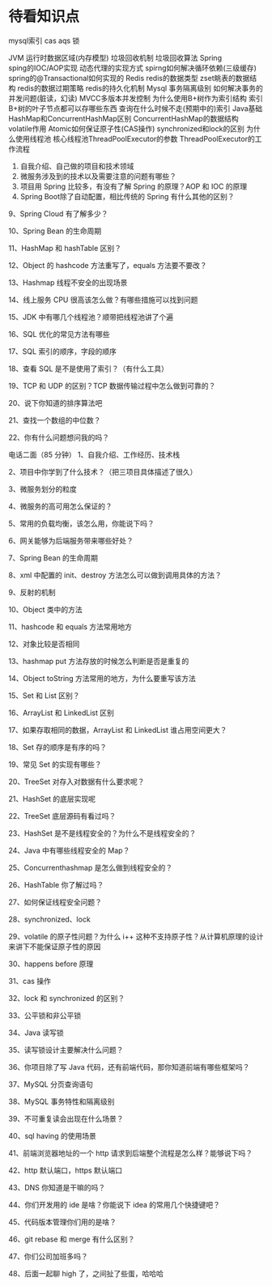 # 待看知识点mysql索引casaqs锁JVM    运行时数据区域(内存模型)    垃圾回收机制    垃圾回收算法Spring      sping的IOC/AOP实现    动态代理的实现方式    spirng如何解决循环依赖(三级缓存)        spring的@Transactional如何实现的Redis    redis的数据类型    zset眺表的数据结构    redis的数据过期策略    redis的持久化机制Mysql    事务隔离级别    如何解决事务的并发问题(脏读，幻读)    MVCC多版本并发控制    为什么使用B+树作为索引结构    索引B+树的叶子节点都可以存哪些东西    查询在什么时候不走(预期中的)索引Java基础    HashMap和ConcurrentHashMap区别    ConcurrentHashMap的数据结构    volatile作用    Atomic如何保证原子性(CAS操作)    synchronized和lock的区别    为什么使用线程池    核心线程池ThreadPoolExecutor的参数    ThreadPoolExecutor的工作流程        1. 自我介绍、自己做的项目和技术领域2. 微服务涉及到的技术以及需要注意的问题有哪些？3. 项目用 Spring 比较多，有没有了解 Spring 的原理？AOP 和 IOC 的原理4. Spring Boot除了自动配置，相比传统的 Spring 有什么其他的区别？9、Spring Cloud 有了解多少？10、Spring Bean 的生命周期11、HashMap 和 hashTable 区别？12、Object 的 hashcode 方法重写了，equals 方法要不要改？13、Hashmap 线程不安全的出现场景14、线上服务 CPU 很高该怎么做？有哪些措施可以找到问题15、JDK 中有哪几个线程池？顺带把线程池讲了个遍16、SQL 优化的常见方法有哪些17、SQL 索引的顺序，字段的顺序18、查看 SQL 是不是使用了索引？（有什么工具）19、TCP 和 UDP 的区别？TCP 数据传输过程中怎么做到可靠的？20、说下你知道的排序算法吧21、查找一个数组的中位数？22、你有什么问题想问我的吗？电话二面（85 分钟）1、自我介绍、工作经历、技术栈2、项目中你学到了什么技术？（把三项目具体描述了很久）3、微服务划分的粒度4、微服务的高可用怎么保证的？5、常用的负载均衡，该怎么用，你能说下吗？6、网关能够为后端服务带来哪些好处？7、Spring Bean 的生命周期8、xml 中配置的 init、destroy 方法怎么可以做到调用具体的方法？9、反射的机制10、Object 类中的方法11、hashcode 和 equals 方法常用地方12、对象比较是否相同13、hashmap put 方法存放的时候怎么判断是否是重复的14、Object toString 方法常用的地方，为什么要重写该方法15、Set 和 List 区别？16、ArrayList 和 LinkedList 区别17、如果存取相同的数据，ArrayList 和 LinkedList 谁占用空间更大？18、Set 存的顺序是有序的吗？19、常见 Set 的实现有哪些？20、TreeSet 对存入对数据有什么要求呢？21、HashSet 的底层实现呢22、TreeSet 底层源码有看过吗？23、HashSet 是不是线程安全的？为什么不是线程安全的？24、Java 中有哪些线程安全的 Map？25、Concurrenthashmap 是怎么做到线程安全的？26、HashTable 你了解过吗？27、如何保证线程安全问题？28、synchronized、lock29、volatile 的原子性问题？为什么 i++ 这种不支持原子性？从计算机原理的设计来讲下不能保证原子性的原因30、happens before 原理31、cas 操作32、lock 和 synchronized 的区别？33、公平锁和非公平锁34、Java 读写锁35、读写锁设计主要解决什么问题？36、你项目除了写 Java 代码，还有前端代码，那你知道前端有哪些框架吗？37、MySQL 分页查询语句38、MySQL 事务特性和隔离级别39、不可重复读会出现在什么场景？40、sql having 的使用场景41、前端浏览器地址的一个 http 请求到后端整个流程是怎么样？能够说下吗？42、http 默认端口，https 默认端口43、DNS 你知道是干嘛的吗？44、你们开发用的 ide 是啥？你能说下 idea 的常用几个快捷键吧？45、代码版本管理你们用的是啥？46、git rebase 和 merge 有什么区别？47、你们公司加班多吗？48、后面一起聊 high 了，之间扯了些蛋，哈哈哈    